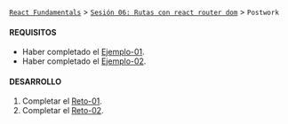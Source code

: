 [`React Fundamentals`](../../README.md) > [`Sesión 06: Rutas con react router dom`](../Readme.md) > `Postwork`

#### REQUISITOS
- Haber completado el [Ejemplo-01](../Ejemplo-01).
- Haber completado el [Ejemplo-02](../Ejemplo-02).

#### DESARROLLO

1. Completar el [Reto-01](../Reto-01).
1. Completar el [Reto-02](../Reto-02).
